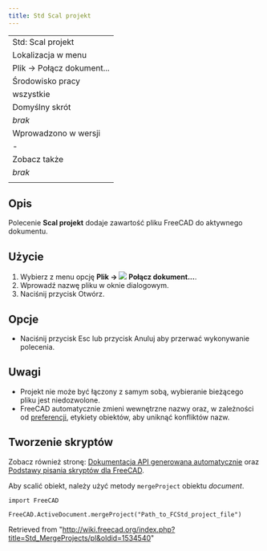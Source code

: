 ```yaml
---
title: Std Scal projekt
---
```

|  |
| --- |
| Std: Scal projekt |
| Lokalizacja w menu |
| Plik → Połącz dokument... |
| Środowisko pracy |
| wszystkie |
| Domyślny skrót |
| *brak* |
| Wprowadzono w wersji |
| - |
| Zobacz także |
| *brak* |
|  |

## Opis

Polecenie **Scal projekt** dodaje zawartość pliku FreeCAD do aktywnego dokumentu.

## Użycie

1. Wybierz z menu opcję **Plik → ![](/images/Std_MergeProjects.svg) Połącz dokument...**.
2. Wprowadź nazwę pliku w oknie dialogowym.
3. Naciśnij przycisk Otwórz.

## Opcje

* Naciśnij przycisk Esc lub przycisk Anuluj aby przerwać wykonywanie polecenia.

## Uwagi

* Projekt nie może być łączony z samym sobą, wybieranie bieżącego pliku jest niedozwolone.
* FreeCAD automatycznie zmieni wewnętrzne nazwy oraz, w zależności od [preferencji](/Preferences_Editor/pl#Dokument "Preferences Editor/pl"), etykiety obiektów, aby uniknąć konfliktów nazw.

## Tworzenie skryptów

Zobacz również stronę: [Dokumentacja API generowana automatycznie](https://freecad.github.io/SourceDoc/) oraz [Podstawy pisania skryptów dla FreeCAD](/FreeCAD_Scripting_Basics/pl "FreeCAD Scripting Basics/pl").

Aby scalić obiekt, należy użyć metody `mergeProject` obiektu *document*.

```
import FreeCAD

FreeCAD.ActiveDocument.mergeProject("Path_to_FCStd_project_file")

```

Retrieved from "<http://wiki.freecad.org/index.php?title=Std_MergeProjects/pl&oldid=1534540>"